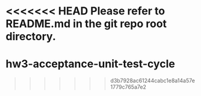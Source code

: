 <<<<<<< HEAD
Please refer to README.md in the git repo root directory.
=======
# hw3-acceptance-unit-test-cycle
>>>>>>> d3b7928ac61244cabc1e8a14a57e1779c765a7e2
